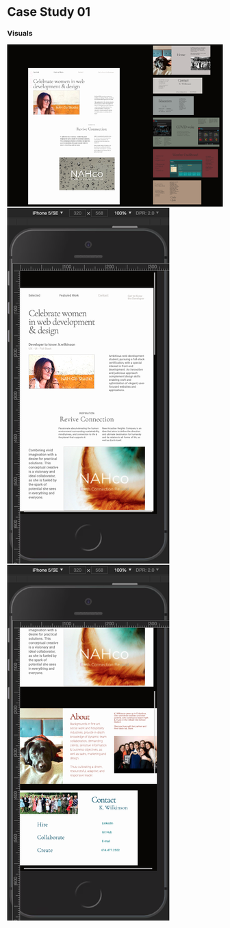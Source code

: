 # Case Study 01

<!-- 
## Roadmap

Incomplete styling due to concept change. JavaScript will be applied to implememnt a carosel or slideshow feature for the cards, as well as corresponding navigation links. -->

### Visuals

![screenshot main](./assets/images/screenshot-concept1-desktop.PNG)
![screenshot revised-main](./assets/images/screenshot-revised-concept-home.PNG)
![screenshot revised-sections](./assets/images/screenshot-revised-concept-cards.PNG)

<!-- ### Links

[DeployedApp(GitHubPages)](https://nahco-code.github.io/Portfolio-branded/)
[GitHubRepo](https://github.com/NAHco-code/Portfolio-branded.git)
[GitHubBranch-revised-concept](https://github.com/NAHco-code/Portfolio-branded.git) -->
